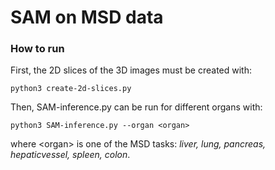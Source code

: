 # SAM on MSD data



### How to run

First, the 2D slices of the 3D images must be created with:

```
python3 create-2d-slices.py
```

Then, SAM-inference.py can be run for different organs with:

```
python3 SAM-inference.py --organ <organ>
```

where \<organ\> is one of the MSD tasks: *liver, lung, pancreas, hepaticvessel, spleen, colon*.


